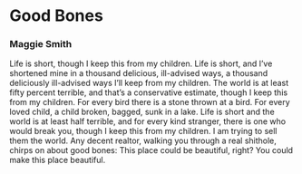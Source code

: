 # Good Bones

### Maggie Smith

Life is short, though I keep this from my children.
Life is short, and I’ve shortened mine
in a thousand delicious, ill-advised ways,
a thousand deliciously ill-advised ways
I’ll keep from my children. The world is at least
fifty percent terrible, and that’s a conservative
estimate, though I keep this from my children.
For every bird there is a stone thrown at a bird.
For every loved child, a child broken, bagged,
sunk in a lake. Life is short and the world
is at least half terrible, and for every kind
stranger, there is one who would break you,
though I keep this from my children. I am trying
to sell them the world. Any decent realtor,
walking you through a real shithole, chirps on
about good bones: This place could be beautiful,
right? You could make this place beautiful.

